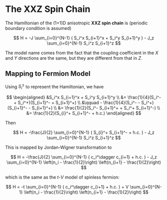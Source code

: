 # The XXZ Spin Chain

The Hamiltonian of the (1+1)D anisotropic **XXZ spin chain** is (periodic boundary condition is assumed)

$$
H = -J \sum_{i=0}^{N-1} (
    S_i^x S_{i+1}^x + S_i^y S_{i+1}^y
) - J_z \sum_{i=0}^{N-1} S_i^z S_{i+1}^z
$$

The model name comes from the fact that the coupling coefficient in the $X$ and $Y$ directions are the same, but they are different from that in $Z$. 

## Mapping to Fermion Model

Using $S_i^\pm$ to represent the Hamiltonian, we have

$$
\begin{aligned}
    &S_i^x S_{i+1}^x + S_i^y S_{i+1}^y
    \\
    &= \frac{1}{4}(S_i^- + S_i^+)(S_{i+1}^- + S_{i+1}^+)
    \\ &\qquad - \frac{1}{4}(S_i^- - S_i^+)(S_{i+1}^- - S_{i+1}^+)
    \\
    &= \frac{1}{2}(S_i^- S_{i+1}^+ + S_i^+ S_{i+1}^-)
    \\
    &= \frac{1}{2}(S_{i}^+ S_{i+1}^- + h.c.)
\end{aligned}
$$

Then

$$
H = -\frac{J}{2} \sum_{i=0}^{N-1} (
    S_{i}^+ S_{i+1}^- + h.c.
) - J_z \sum_{i=0}^{N-1} S_i^z S_{i+1}^z
$$

This is mapped by Jordan-Wigner transformation to

$$
H = -\frac{J}{2} \sum_{i=0}^{N-1} (
    c_i^\dagger c_{i+1} + h.c.
) - J_z \sum_{i=0}^{N-1} \left(n_i - \frac{1}{2}\right)
\left(n_{i+1} - \frac{1}{2}\right)
$$

which is the same as the $t$-$V$ model of spinless fermion:

$$
H = -t \sum_{i=0}^{N-1} (
    c_i^\dagger c_{i+1} + h.c.
) + V \sum_{i=0}^{N-1} \left(n_i - \frac{1}{2}\right)
\left(n_{i+1} - \frac{1}{2}\right)
$$

